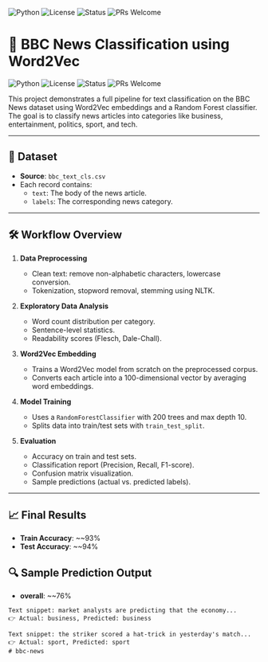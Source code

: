 ![Python](https://img.shields.io/badge/Python-3.8%2B-blue.svg)
![License](https://img.shields.io/badge/License-MIT-green.svg)
![Status](https://img.shields.io/badge/Project%20Status-Completed-brightgreen)
![PRs Welcome](https://img.shields.io/badge/PRs-welcome-brightgreen.svg)
# 📰 BBC News Classification using Word2Vec
![Python](https://img.shields.io/badge/Python-3.8%2B-blue.svg)
![License](https://img.shields.io/badge/License-MIT-green.svg)
![Status](https://img.shields.io/badge/Project%20Status-Completed-brightgreen)
![PRs Welcome](https://img.shields.io/badge/PRs-welcome-brightgreen.svg)

This project demonstrates a full pipeline for text classification on the BBC News dataset using Word2Vec embeddings and a Random Forest classifier. The goal is to classify news articles into categories like business, entertainment, politics, sport, and tech.

---

## 📁 Dataset

- **Source**: `bbc_text_cls.csv`  
- Each record contains:
  - `text`: The body of the news article.
  - `labels`: The corresponding news category.

---

## 🛠️ Workflow Overview

1. **Data Preprocessing**
   - Clean text: remove non-alphabetic characters, lowercase conversion.
   - Tokenization, stopword removal, stemming using NLTK.

2. **Exploratory Data Analysis**
   - Word count distribution per category.
   - Sentence-level statistics.
   - Readability scores (Flesch, Dale-Chall).

3. **Word2Vec Embedding**
   - Trains a Word2Vec model from scratch on the preprocessed corpus.
   - Converts each article into a 100-dimensional vector by averaging word embeddings.

4. **Model Training**
   - Uses a `RandomForestClassifier` with 200 trees and max depth 10.
   - Splits data into train/test sets with `train_test_split`.

5. **Evaluation**
   - Accuracy on train and test sets.
   - Classification report (Precision, Recall, F1-score).
   - Confusion matrix visualization.
   - Sample predictions (actual vs. predicted labels).

---

## 📈 Final Results

- **Train Accuracy**: ~\~93%  
- **Test Accuracy**: ~\~94%

## 🔍 Sample Prediction Output
- **overall**: ~\~76%
```text
Text snippet: market analysts are predicting that the economy...
👉 Actual: business, Predicted: business

Text snippet: the striker scored a hat-trick in yesterday's match...
👉 Actual: sport, Predicted: sport
# bbc-news
